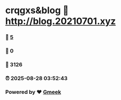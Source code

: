 # crqgxs&blog :link: http://blog.20210701.xyz 
### :page_facing_up: [5](http://blog.20210701.xyz/tag.html) 
### :speech_balloon: 0 
### :hibiscus: 3126 
### :alarm_clock: 2025-08-28 03:52:43 
### Powered by :heart: [Gmeek](https://github.com/Meekdai/Gmeek)
